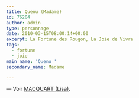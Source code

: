```yaml
---
title: Quenu (Madame)
id: 76204
author: admin
type: personnage
date: 2010-03-15T08:00:14+00:00
excerpt: La Fortune des Rougon, La Joie de Vivre
tags:
  - fortune
  - joie
main_name: 'Quenu '
secondary_name: Madame

---
```

— Voir <a href="/personnage/macquart-lisa/" target="_self">MACQUART (Lisa)</a>.